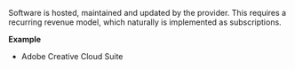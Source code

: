 Software is hosted, maintained and updated by the provider. This requires a recurring revenue model, which naturally is implemented as subscriptions.

**Example**
- Adobe Creative Cloud Suite